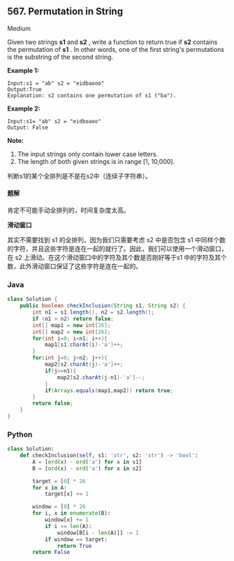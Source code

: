 ## 567. Permutation in String

Medium

Given two strings **s1** and **s2** , write a function to return true if **s2** contains the permutation of **s1** . In other words, one of the first string's permutations is the substring of the second string.

**Example 1:**

```
Input:s1 = "ab" s2 = "eidbaooo"
Output:True
Explanation: s2 contains one permutation of s1 ("ba").
```

**Example 2:**

```
Input:s1= "ab" s2 = "eidboaoo"
Output: False
```

**Note:**

1. The input strings only contain lower case letters.
2. The length of both given strings is in range [1, 10,000].

判断s1的某个全排列是不是在s2中（连续子字符串）。

#### 题解

肯定不可能手动全排列的，时间复杂度太高。

**滑动窗口** 

其实不需要找到 s1 的全排列，因为我们只需要考虑 s2 中是否包含 s1 中同样个数的字符，并且这些字符是连在一起的就行了。因此，我们可以使用一个滑动窗口，在 s2 上滑动。在这个滑动窗口中的字符及其个数是否刚好等于s1 中的字符及其个数，此外滑动窗口保证了这些字符是连在一起的。

### Java

````java
class Solution {
    public boolean checkInclusion(String s1, String s2) {
        int n1 = s1.length(), n2 = s2.length();
        if (n1 > n2) return false;
        int[] map1 = new int[26];
        int[] map2 = new int[26];
        for(int i=0; i<n1; i++){
            map1[s1.charAt(i)-'a']++;
        }
        for(int j=0; j<n2; j++){
            map2[s2.charAt(j)-'a']++;
            if(j>=n1){
                map2[s2.charAt(j-n1)-'a']--;
            }
            if(Arrays.equals(map1,map2)) return true;
        }
        return false;
    }
}
````

### Python

````python
class Solution:
    def checkInclusion(self, s1: 'str', s2: 'str') -> 'bool':
        A = [ord(x) - ord('a') for x in s1]
        B = [ord(x) - ord('a') for x in s2]

        target = [0] * 26
        for x in A:
            target[x] += 1

        window = [0] * 26
        for i, x in enumerate(B):
            window[x] += 1
            if i >= len(A):
                window[B[i - len(A)]] -= 1
            if window == target:
                return True
        return False
````



